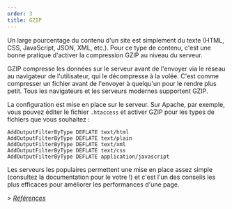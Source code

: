 ```yaml
---
order: 3
title: GZIP
---
```


Un large pourcentage du contenu d'un site est simplement du texte (HTML, CSS, JavaScript, JSON, XML, etc.). Pour ce type de contenu, c'est une bonne pratique d'activer la compression GZIP au niveau du serveur.

GZIP compresse les données sur le serveur avant de l'envoyer via le réseau au navigateur de l'utilisateur, qui le décompresse à la volée. C'est comme compresser un fichier avant de l'envoyer à quelqu'un pour le rendre plus petit. Tous les navigateurs et les serveurs modernes supportent GZIP.

La configuration est mise en place sur le serveur. Sur Apache, par exemple, vous pouvez éditer le fichier `.htaccess` et activer GZIP pour les types de fichiers que vous souhaitez :

```
AddOutputFilterByType DEFLATE text/html
AddOutputFilterByType DEFLATE text/plain
AddOutputFilterByType DEFLATE text/xml
AddOutputFilterByType DEFLATE text/css
AddOutputFilterByType DEFLATE application/javascript
```

Les serveurs les populaires permettent une mise en place assez simple (consultez la documentation pour le votre !) et c'est l'un des conseils les plus efficaces pour améliorer les performances d'une page.

*> [Références](https://github.com/zenorocha/browser-diet/wiki/References#gzip)*